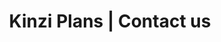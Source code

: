 ---
title: Kinzi Plans | Contact us
description: >-
  Kinzi Plans is dedicated to offer the best tiny house plans. Our plans are easy to understand for DIY constructors and built with professionals in the field.
titre: Contact
identifiant: contact
i18nlanguage: fr
slug: contact-us
layout: contact
image: /img/tiny-house-society-6.jpg
menuid: contact
subheader:
  need: true
  image: "/img/home_lifestyle_subheader.jpg"
  title: Contact
---